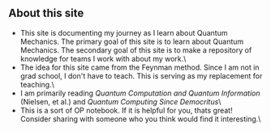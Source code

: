 ## About this site

- This site is documenting my journey as I learn about Quantum Mechanics. The primary goal of this site is to learn about Quantum Mechanics. The secondary goal of this site is to make a repository of knowledge for teams I work with about my work.\
- The idea for this site came from the Feynman method. Since I am not in grad school, I don't have to teach. This is serving as my replacement for teaching.\
- I am primarily reading *Quantum Computation and Quantum Information* (Nielsen, et al.) and *Quantum Computing Since Democritus*\
- This is a sort of OP notebook. If it is helpful for you, thats great! Consider sharing with someone who you think would find it interesting.\
